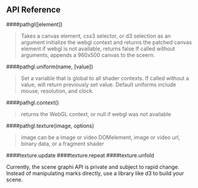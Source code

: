 ## API Reference

####pathgl([element])
> Takes a canvas element, css3 selector, or d3 selection as an argument
> initialize the webgl context and returns the patched canvas element
> if webgl is not available, returns false
> If called without arguments, appends a 960x500 canvas to the sceern.

####pathgl.uniform(name, [value])
> Set a variable that is global to all shader contexts.
> If called without a value, will return previously set value.
> Default uniforms include mouse, resolution, and clock.

####pathgl.context()
> returns the WebGL context, or null if webgl was not available

####pathgl.texture(image, options)
> image can be a image or video DOMelement, image or video url, binary data, or a fragment shader


####texture.update
####texture.repeat
####texture.unfold

Currently, the scene graphi API is private and subject to rapid change.
Instead of manipulating marks directly, use a library like d3 to build your
scene.
